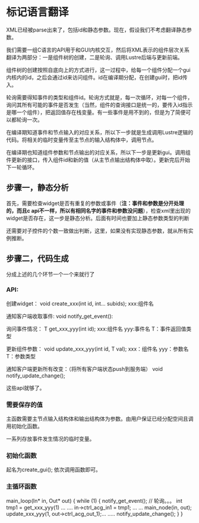 # 标记语言翻译

XML已经被parse出来了，包括id和静态参数。现在，假设我们不考虑翻译静态参数。

我们需要一组C语言的API用于和GUI内核交互，然后将XML表示的组件层次关系翻译为两部分：一是组件树的创建，二是轮询、调用Lustre后端与更新前端。

组件树的创建按照自底向上的方式进行，这一过程中，给每一个组件分配一个gui内核内的id，之后会通过id来访问组件。id在编译期分配，在创建gui时，把id传入。

轮询需要得知事件的类型和组件id。轮询方式就是，每一次循环，对每一个组件，询问其所有可能的事件是否发生（当然，组件的查询接口是统一的，要传入id指示是哪一个组件），把返回值存在栈变量。有一些事件是用不到的，但是为了简便可以都轮询一次。

在编译期知道事件和节点输入的对应关系，所以下一步就是生成调用Lustre逻辑的代码。将相关的临时变量传至主节点的输入结构体中，调用节点。

在编译期也知道组件参数和节点输出的对应关系，所以下一步是更新gui。调用组件更新的接口，传入组件id和新的值（从主节点输出结构体中取）。更新完后开始下一轮循环。

## 步骤一，静态分析

首先，需要检查widget是否有重复的参数或事件（**注：事件和参数是分开处理的，而且c api不一样，所以有相同名字的事件和参数没问题**），检查xml里出现的widget是否存在，这一步是静态分析。后面有时间也要加上静态参数类型的判断

还需要对子控件的个数一致做出判断，这里，如果没有实现静态参数，就从所有实例推断。

## 步骤二，代码生成

分成上述的几个环节一个一个来就行了

### API:

创建widget：
void create_xxx(int id, int... subids);
xxx:组件名

通知客户端收取事件:
void notify_get_event():

询问事件情况：
T get_xxx_yyy(int id);
xxx:组件名 yyy:事件名 T：事件返回值类型

更新组件参数：
void update_xxx_yyy(int id, T val);
xxx：组件名 yyy：参数名 T：参数类型

通知客户端更新所有改变：（将所有客户端状态push到服务端）
void notify_update_change();

这些api就够了。

### 需要保存的值

主函数需要主节点输入结构体和输出结构体为参数。由用户保证已经分配空间且调用初始化函数。

一系列存放事件发生情况的临时变量。

### 初始化函数

起名为create_gui();
依次调用函数即可。

### 主循环函数
main_loop(In* in, Out* out) {
    while (1) {
        notify_get_event();
        // 轮询。。。
        int tmp1 = get_xxx_yyy(1)
        ...
        ....
        in->ctrl_acg_in1 = tmp1;
        ...
        ...
        main_node(in, out);
        update_xxx_yyy(1, out->ctrl_acg_out_1);...
        .....
        notify_update_change();
    }
}